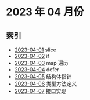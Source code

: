 # 2023 年 04 月份

## 索引

- [2023-04-01](./01/README.md) slice
- [2023-04-02](./02/README.md) if
- [2023-04-03](./03/README.md) map 遍历
- [2023-04-04](./04/README.md) defer
- [2023-04-05](./05/README.md) 结构体指针
- [2023-04-06](./06/README.md) 类型方法定义
- [2023-04-07](./07/README.md) 接口实现
